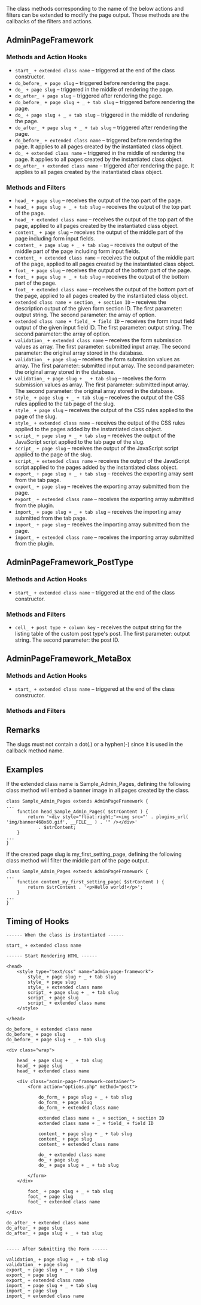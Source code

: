 The class methods corresponding to the name of the below actions and filters can be extended to modify the page output. Those methods are the callbacks of the filters and actions.

## AdminPageFramework ##

### Methods and Action Hooks ###

* `start_ + extended class name` – triggered at the end of the class constructor.
* `do_before_ + page slug` – triggered before rendering the page.
* `do_ + page slug` – triggered in the middle of rendering the page.
* `do_after_ + page slug` – triggered after rendering the page.
* `do_before_ + page slug + _ + tab slug` – triggered before rendering the page.
* `do_ + page slug + _ + tab slug` – triggered in the middle of rendering the page.
* `do_after_ + page slug + _ + tab slug` – triggered after rendering the page.
* `do_before_ + extended class name` – triggered before rendering the page. It applies to all pages created by the instantiated class object.
* `do_ + extended class name` – triggered in the middle of rendering the page. It applies to all pages created by the instantiated class object.
* `do_after_ + extended class name` – triggered after rendering the page. It applies to all pages created by the instantiated class object.

### Methods and Filters ###

* `head_ + page slug` – receives the output of the top part of the page.
* `head_ + page slug + _ + tab slug` – receives the output of the top part of the page.
* `head_ + extended class name` – receives the output of the top part of the page, applied to all pages created by the instantiated class object.
* `content_ + page slug` – receives the output of the middle part of the page including form input fields.
* `content_ + page slug + _ + tab slug` – receives the output of the middle part of the page including form input fields.
* `content_ + extended class name` – receives the output of the middle part of the page, applied to all pages created by the instantiated class object.
* `foot_ + page slug` – receives the output of the bottom part of the page.
* `foot_ + page slug + _ + tab slug` – receives the output of the bottom part of the page.
* `foot_ + extended class name` – receives the output of the bottom part of the page, applied to all pages created by the instantiated class object.
* `extended class name + section_ + section ID` – receives the description output of the given form section ID. The first parameter: output string. The second parameter: the array of option.
* `extended class name + field_ + field ID` – receives the form input field output of the given input field ID. The first parameter: output string. The second parameter: the array of option.
* `validation_ + extended class name` – receives the form submission values as array. The first parameter: submitted input array. The second parameter: the original array stored in the database.
* `validation_ + page slug` – receives the form submission values as array. The first parameter: submitted input array. The second parameter: the original array stored in the database.
* `validation_ + page slug + _ + tab slug` – receives the form submission values as array. The first parameter: submitted input array. The second parameter: the original array stored in the database.
* `style_ + page slug + _ + tab slug` – receives the output of the CSS rules applied to the tab page of the slug.
* `style_ + page slug` – receives the output of the CSS rules applied to the page of the slug.
* `style_ + extended class name` – receives the output of the CSS rules applied to the pages added by the instantiated class object.
* `script_ + page slug + _ + tab slug` – receives the output of the JavaScript script applied to the tab page of the slug.
* `script_ + page slug` – receives the output of the JavaScript script applied to the page of the slug.
* `script_ + extended class name` – receives the output of the JavaScript script applied to the pages added by the instantiated class object.
* `export_ + page slug + _ + tab slug` – receives the exporting array sent from the tab page.
* `export_ + page slug` – receives the exporting array submitted from the page.
* `export_ + extended class name` – receives the exporting array submitted from the plugin.
* `import_ + page slug + _ + tab slug` – receives the importing array submitted from the tab page.
* `import_ + page slug` – receives the importing array submitted from the page.
* `import_ + extended class name` – receives the importing array submitted from the plugin.

## AdminPageFramework_PostType ##

### Methods and Action Hooks ###
* `start_ + extended class name` – triggered at the end of the class constructor.

### Methods and Filters ###
* `cell_ + post type + column key` - receives the output string for the listing table of the custom post type's post. The first parameter: output string. The second parameter: the post ID.

## AdminPageFramework_MetaBox ###

### Methods and Action Hooks ###
* `start_ + extended class name` – triggered at the end of the class constructor.

### Methods and Filters ###


## Remarks ##
The slugs must not contain a dot(.) or a hyphen(-) since it is used in the callback method name.

## Examples ##
If the extended class name is Sample_Admin_Pages, defining the following class method will embed a banner image in all pages created by the class.

	class Sample_Admin_Pages extends AdminPageFramework {
	...
		function head_Sample_Admin_Pages( $strContent ) {
			return '<div style="float:right;"><img src="' . plugins_url( 'img/banner468x60.gif', __FILE__ ) . '" /></div>' 
				. $strContent;
		}
	...
	}
	
If the created page slug is my_first_setting_page, defining the following class method will filter the middle part of the page output.

	class Sample_Admin_Pages extends AdminPageFramework {
	...
		function content_my_first_setting_page( $strContent ) {
			return $strContent . '<p>Hello world!</p>';
		}
	...
	}
	
## Timing of Hooks ##

	------ When the class is instantiated ------

	start_ + extended class name

	------ Start Rendering HTML ------

	<head>
		<style type="text/css" name="admin-page-framework">
			style_ + page slug + _ + tab slug
			style_ + page slug
			style_ + extended class name
			script_ + page slug + _ + tab slug
			script_ + page slug
			script_ + extended class name		
		</style>
		
	</head>

	do_before_ + extended class name
	do_before_ + page slug
	do_before_ + page slug + _ + tab slug

	<div class="wrap">

		head_ + page slug + _ + tab slug
		head_ + page slug
		head_ + extended class name					
			
		<div class="acmin-page-framework-container">
			<form action="options.php" method="post">
			
				do_form_ + page slug + _ + tab slug
				do_form_ + page slug
				do_form_ + extended class name

				extended class name + _ + section_ + section ID
				extended class name + _ + field_ + field ID
				
				content_ + page slug + _ + tab slug
				content_ + page slug
				content_ + extended class name

				do_ + extended class name					
				do_ + page slug
				do_ + page slug + _ + tab slug

			</form>					
		</div>

			foot_ + page slug + _ + tab slug
			foot_ + page slug
			foot_ + extended class name			

	</div>

	do_after_ + extended class name
	do_after_ + page slug
	do_after_ + page slug + _ + tab slug


	----- After Submitting the Form ------

	validation_ + page slug + _ + tab slug 
	validation_ + page slug 
	export_ + page slug + _ + tab slug 
	export_ + page slug 
	export_ + extended class name
	import_ + page slug + _ + tab slug
	import_ + page slug
	import_ + extended class name
